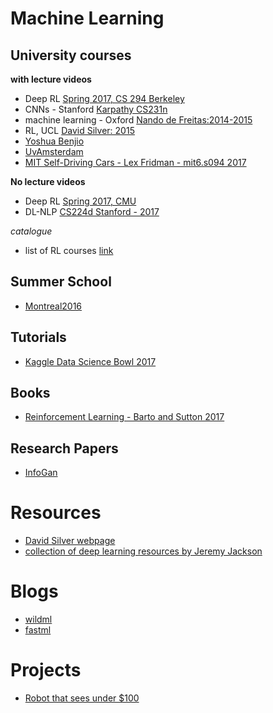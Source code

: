 
# Machine Learning
## University courses
   **with lecture videos**
   - Deep RL [Spring 2017, CS 294 Berkeley](http://rll.berkeley.edu/deeprlcourse/)
   - CNNs - Stanford [Karpathy CS231n](http://cs231n.github.io/)
   - machine learning - Oxford [Nando de Freitas:2014-2015](https://www.cs.ox.ac.uk/people/nando.defreitas/machinelearning/)
   - RL, UCL [David Silver: 2015](http://www0.cs.ucl.ac.uk/staff/D.Silver/web/Teaching.html)
   - [Yoshua Benjio](http://cilvr.cs.nyu.edu/doku.php?id=deeplearning:slides:start)
   - [UvAmsterdam](http://uvadlc.github.io/)
   - [MIT Self-Driving Cars - Lex Fridman - mit6.s094 2017](http://cars.mit.edu)
   
   **No lecture videos**
   - Deep RL [Spring 2017, CMU ](https://www.cs.cmu.edu/~katef/DeepRLControlCourse/index.html#related%20materials)
   - DL-NLP [CS224d Stanford - 2017](http://cs224d.stanford.edu/)
   
   *catalogue*
   - list of RL courses [link](http://ai.berkeley.edu/more_courses_other_schools.html)
   
   
   
## Summer School
   - [Montreal2016](http://videolectures.net/deeplearning2016_montreal/)
   

## Tutorials
  - [Kaggle Data Science Bowl 2017](https://www.kaggle.com/c/second-annual-data-science-bowl)


## Books
  - [Reinforcement Learning - Barto and Sutton 2017](http://webdocs.cs.ualberta.ca/~sutton/book/the-book-2nd.html)
  
  
## Research Papers
  - [InfoGan](https://arxiv.org/abs/1606.03657)
  

# Resources
  - [David Silver webpage](http://www0.cs.ucl.ac.uk/staff/d.silver/web/Resources.html)
  - [collection of deep learning resources by Jeremy Jackson](http://www.jeremydjacksonphd.com/category/deep-learning/)
  
# Blogs
  - [wildml](http://www.wildml.com)
  - [fastml]()

# Projects
  - [Robot that sees under $100](https://www.oreilly.com/learning/how-to-build-a-robot-that-sees-with-100-and-tensorflow)
